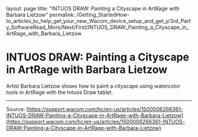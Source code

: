 layout: page
title: "INTUOS DRAW: Painting a Cityscape in ArtRage with Barbara Lietzow"
permalink: /Getting_StartedHow-to_articles_to_help_get_your_new_Wacom_device_setup_and_get_y/3rd_Party_SoftwareRead_More/Next/First/INTUOS_DRAW_Painting_a_Cityscape_in_ArtRage_with_Barbara_Lietzow

# INTUOS DRAW: Painting a Cityscape in ArtRage with Barbara Lietzow

Artist Barbara Lietzow shows how to paint a cityscape using watercolor tools in ArtRage with the Intuos Draw tablet.​

---
Source: [https://support.wacom.com/hc/en-us/articles/1500006266361-INTUOS-DRAW-Painting-a-Cityscape-in-ArtRage-with-Barbara-Lietzow](https://support.wacom.com/hc/en-us/articles/1500006266361-INTUOS-DRAW-Painting-a-Cityscape-in-ArtRage-with-Barbara-Lietzow)

